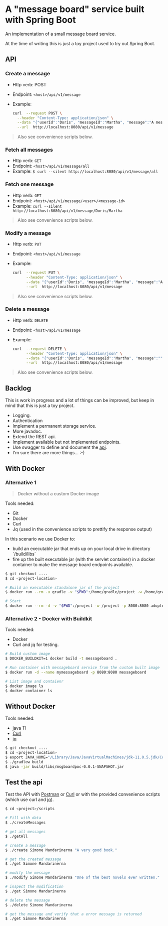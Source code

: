 # A "message board" service built with Spring Boot

An implementation of a small message board service.

At the time of writing this is just a toy project used to try out Spring Boot.  

## API

### Create a message

- Http verb: POST
- Endpoint: `<host>/api/v1/message`
- Example:

    ```bash
    curl  --request POST \
      --header "Content-Type: application/json" \
      --data "{"userId":"Doris", "messageId":"Martha", "message":"A message about a book." }" \
      --url  http://localhost:8080/api/v1/message
    ```
> Also see convenience scripts below.

### Fetch all messages

- Http verb: `GET`
- Endpoint: `<host>/api/v1/message/all`
- Example: `$ curl --silent http://localhost:8080/api/v1/message/all`

### Fetch one message

- Http verb: `GET`
- Endpoint: `<host>/api/v1/message/<user>/<message-id>`
- Example: `curl --silent http://localhost:8080/api/v1/message/Doris/Martha`

> Also see convenience scripts below.

### Modify a message

- Http verb: `PUT`
- Endpoint: `<host>/api/v1/message`
- Example:

    ```bash
    curl  --request PUT \
          --header "Content-Type: application/json" \
          --data "{"userId":"Doris", "messageId":"Martha", "message":"A MODIFIED message about a book." }" \
          --url  http://localhost:8080/api/v1/message
    ```
> Also see convenience scripts below.

### Delete a message

- Http verb: `DELETE`
- Endpoint: `<host>/api/v1/message`
- Example:

    ```bash
    curl  --request DELETE \
          --header "Content-Type: application/json" \
          --data "{"userId":"Doris", "messageId":"Martha", "message":"" }" \
          --url  http://localhost:8080/api/v1/message
    ```
> Also see convenience scripts below.

## Backlog

This is work in progress and a lot of things can be improved, but keep in mind that this is just a toy project.

- Logging.
- Authentication
- Implement a permanent storage service. 
- More javadoc.
- Extend the REST api.
- Implement available but not implemented endpoints.
- Use swagger to define and document the [api](https://swagger.io).
- I'm sure there are more things... :-)

## With Docker

### Alternative 1

> Docker without a custom Docker image

Tools needed:
 
- Git 
- Docker
- Curl 
- Jq (used in the convenience scripts to prettify the response output) 

In this scenario we use Docker to:

- build an executable jar that ends up on your local drive in directory ´<project>/build/libs´
- fire up the built executable jar (with the servlet container) in a docker container to make the message board endpoints available. 
 
```bash
$ git checkout ....
$ cd <project-location>

# Build an executable standalone jar of the project 
$ docker run --rm -u gradle -v "$PWD":/home/gradle/project -w /home/gradle/project gradle:jdk11 gradle build

# Start
$ docker run --rm -d -v "$PWD":/project -w /project -p 8080:8080 adoptopenjdk/openjdk11:alpine-slim java -jar build/libs/msgboardpoc-0.0.1-SNAPSHOT.jar
```

### Alternative 2 - Docker with Buildkit

Tools needed:

- Docker
- Curl and jq for testing.

```bash
# Build custom image
$ DOCKER_BUILDKIT=1 docker build -t messageboard .

# Run container with messageboard service from the custom built image
$ docker run -d --name mymessageboard -p 8080:8080 messageboard

# List image and contaienr
$ docker image ls
$ docker container ls
```

## Without Docker

Tools needed:
- java 11
- [Curl](https://curl.haxx.se)
- [jq](https://stedolan.github.io/jq/)

```bash
$ git checkout ....
$ cd <project-location>
$ export JAVA_HOME="/Library/Java/JavaVirtualMachines/jdk-11.0.5.jdk/Contents/Home/"
$ ./gradlew build
$ java -jar build/libs/msgboardpoc-0.0.1-SNAPSHOT.jar
```

## Test the api

Test the API with [Postman](https://www.getpostman.com) or [Curl](https://curl.haxx.se) 
or with the provided convenience scripts (which use curl and [jq](https://stedolan.github.io/jq/)).

```bash
$ cd <project>/scripts

# Fill with data
$ ./createMessages

# get all messages
$ ./getAll

# create a message
$ ./create Simone Mandarinerna "A very good book."

# get the created message
$ ./get Simone Mandarinerna

# modify the message
$ ./modify Simone Mandarinerna "One of the best novels ever written."

# inspect the modification
$ ./get Simone Mandarinerna

# delete the message
$ ./delete Simone Mandarinerna

# get the message and verify that a error message is returned
$ ./get Simone Mandarinerna
```
